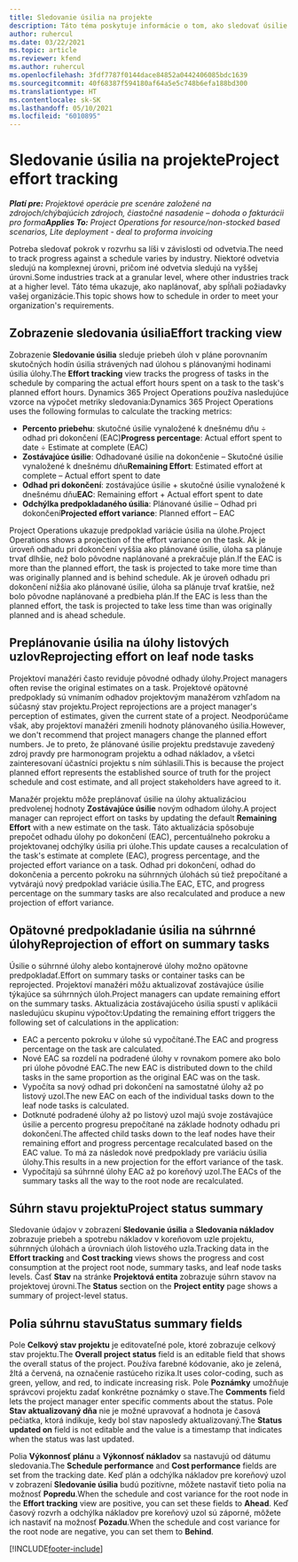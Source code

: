 ```yaml
---
title: Sledovanie úsilia na projekte
description: Táto téma poskytuje informácie o tom, ako sledovať úsilie na projekte a priebeh prác.
author: ruhercul
ms.date: 03/22/2021
ms.topic: article
ms.reviewer: kfend
ms.author: ruhercul
ms.openlocfilehash: 3fdf7787f0144dace84852a0442406085bdc1639
ms.sourcegitcommit: 40f68387f594180af64a5e5c748b6efa188bd300
ms.translationtype: HT
ms.contentlocale: sk-SK
ms.lasthandoff: 05/10/2021
ms.locfileid: "6010895"
---
```

# <a name="project-effort-tracking"></a><span data-ttu-id="f3a25-103">Sledovanie úsilia na projekte</span><span class="sxs-lookup"><span data-stu-id="f3a25-103">Project effort tracking</span></span>

<span data-ttu-id="f3a25-104">_**Platí pre:** Projektové operácie pre scenáre založené na zdrojoch/chýbajúcich zdrojoch, čiastočné nasadenie – dohoda o fakturácii pro forma_</span><span class="sxs-lookup"><span data-stu-id="f3a25-104">_**Applies To:** Project Operations for resource/non-stocked based scenarios, Lite deployment - deal to proforma invoicing_</span></span>

<span data-ttu-id="f3a25-105">Potreba sledovať pokrok v rozvrhu sa líši v závislosti od odvetvia.</span><span class="sxs-lookup"><span data-stu-id="f3a25-105">The need to track progress against a schedule varies by industry.</span></span> <span data-ttu-id="f3a25-106">Niektoré odvetvia sledujú na komplexnej úrovni, pričom iné odvetvia sledujú na vyššej úrovni.</span><span class="sxs-lookup"><span data-stu-id="f3a25-106">Some industries track at a granular level, where other industries track at a higher level.</span></span> <span data-ttu-id="f3a25-107">Táto téma ukazuje, ako naplánovať, aby spĺňali požiadavky vašej organizácie.</span><span class="sxs-lookup"><span data-stu-id="f3a25-107">This topic shows how to schedule in order to meet your organization's requirements.</span></span>

## <a name="effort-tracking-view"></a><span data-ttu-id="f3a25-108">Zobrazenie sledovania úsilia</span><span class="sxs-lookup"><span data-stu-id="f3a25-108">Effort tracking view</span></span>

<span data-ttu-id="f3a25-109">Zobrazenie **Sledovanie úsilia** sleduje priebeh úloh v pláne porovnaním skutočných hodín úsilia strávených nad úlohou s plánovanými hodinami úsilia úlohy.</span><span class="sxs-lookup"><span data-stu-id="f3a25-109">The **Effort tracking** view tracks the progress of tasks in the schedule by comparing the actual effort hours spent on a task to the task's planned effort hours.</span></span> <span data-ttu-id="f3a25-110">Dynamics 365 Project Operations používa nasledujúce vzorce na výpočet metriky sledovania:</span><span class="sxs-lookup"><span data-stu-id="f3a25-110">Dynamics 365 Project Operations uses the following formulas to calculate the tracking metrics:</span></span>

- <span data-ttu-id="f3a25-111">**Percento priebehu**: skutočné úsilie vynaložené k dnešnému dňu ÷ odhad pri dokončení (EAC)</span><span class="sxs-lookup"><span data-stu-id="f3a25-111">**Progress percentage**: Actual effort spent to date ÷ Estimate at complete (EAC)</span></span> 
- <span data-ttu-id="f3a25-112">**Zostávajúce úsilie**: Odhadované úsilie na dokončenie – Skutočné úsilie vynaložené k dnešnému dňu</span><span class="sxs-lookup"><span data-stu-id="f3a25-112">**Remaining Effort**: Estimated effort at complete – Actual effort spent to date</span></span> 
- <span data-ttu-id="f3a25-113">**Odhad pri dokončení**: zostávajúce úsilie + skutočné úsilie vynaložené k dnešnému dňu</span><span class="sxs-lookup"><span data-stu-id="f3a25-113">**EAC**: Remaining effort + Actual effort spent to date</span></span> 
- <span data-ttu-id="f3a25-114">**Odchýlka predpokladaného úsilia**: Plánované úsilie – Odhad pri dokončení</span><span class="sxs-lookup"><span data-stu-id="f3a25-114">**Projected effort variance**: Planned effort – EAC</span></span>

<span data-ttu-id="f3a25-115">Project Operations ukazuje predpoklad variácie úsilia na úlohe.</span><span class="sxs-lookup"><span data-stu-id="f3a25-115">Project Operations shows a projection of the effort variance on the task.</span></span> <span data-ttu-id="f3a25-116">Ak je úroveň odhadu pri dokončení vyššia ako plánované úsilie, úloha sa plánuje trvať dlhšie, než bolo pôvodne naplánované a prekračuje plán.</span><span class="sxs-lookup"><span data-stu-id="f3a25-116">If the EAC is more than the planned effort, the task is projected to take more time than was originally planned and is behind schedule.</span></span> <span data-ttu-id="f3a25-117">Ak je úroveň odhadu pri dokončení nižšia ako plánované úsilie, úloha sa plánuje trvať kratšie, než bolo pôvodne naplánované a predbieha plán.</span><span class="sxs-lookup"><span data-stu-id="f3a25-117">If the EAC is less than the planned effort, the task is projected to take less time than was originally planned and is ahead schedule.</span></span>

## <a name="reprojecting-effort-on-leaf-node-tasks"></a><span data-ttu-id="f3a25-118">Preplánovanie úsilia na úlohy listových uzlov</span><span class="sxs-lookup"><span data-stu-id="f3a25-118">Reprojecting effort on leaf node tasks</span></span>

<span data-ttu-id="f3a25-119">Projektoví manažéri často reviduje pôvodné odhady úlohy.</span><span class="sxs-lookup"><span data-stu-id="f3a25-119">Project managers often revise the original estimates on a task.</span></span> <span data-ttu-id="f3a25-120">Projektové opätovné predpoklady sú vnímaním odhadov projektovým manažérom vzhľadom na súčasný stav projektu.</span><span class="sxs-lookup"><span data-stu-id="f3a25-120">Project reprojections are a project manager's perception of estimates, given the current state of a project.</span></span> <span data-ttu-id="f3a25-121">Neodporúčame však, aby projektoví manažéri zmenili hodnoty plánovaného úsilia.</span><span class="sxs-lookup"><span data-stu-id="f3a25-121">However, we don't recommend that project managers change the planned effort numbers.</span></span> <span data-ttu-id="f3a25-122">Je to preto, že plánované úsilie projektu predstavuje zavedený zdroj pravdy pre harmonogram projektu a odhad nákladov, a všetci zainteresovaní účastníci projektu s ním súhlasili.</span><span class="sxs-lookup"><span data-stu-id="f3a25-122">This is because the project planned effort represents the established source of truth for the project schedule and cost estimate, and all project stakeholders have agreed to it.</span></span>

<span data-ttu-id="f3a25-123">Manažér projektu môže preplánovať úsilie na úlohy aktualizáciou predvolenej hodnoty **Zostávajúce úsilie** novým odhadom úlohy.</span><span class="sxs-lookup"><span data-stu-id="f3a25-123">A project manager can reproject effort on tasks by updating the default **Remaining Effort** with a new estimate on the task.</span></span> <span data-ttu-id="f3a25-124">Táto aktualizácia spôsobuje prepočet odhadu úlohy po dokončení (EAC), percentuálneho pokroku a projektovanej odchýlky úsilia pri úlohe.</span><span class="sxs-lookup"><span data-stu-id="f3a25-124">This update causes a recalculation of the task's estimate at complete (EAC), progress percentage, and the projected effort variance on a task.</span></span> <span data-ttu-id="f3a25-125">Odhad pri dokončení, odhad do dokončenia a percento pokroku na súhrnných úlohách sú tiež prepočítané a vytvárajú nový predpoklad variácie úsilia.</span><span class="sxs-lookup"><span data-stu-id="f3a25-125">The EAC, ETC, and progress percentage on the summary tasks are also recalculated and produce a new projection of effort variance.</span></span>

## <a name="reprojection-of-effort-on-summary-tasks"></a><span data-ttu-id="f3a25-126">Opätovné predpokladanie úsilia na súhrnné úlohy</span><span class="sxs-lookup"><span data-stu-id="f3a25-126">Reprojection of effort on summary tasks</span></span>

<span data-ttu-id="f3a25-127">Úsilie o súhrnné úlohy alebo kontajnerové úlohy možno opätovne predpokladať.</span><span class="sxs-lookup"><span data-stu-id="f3a25-127">Effort on summary tasks or container tasks can be reprojected.</span></span> <span data-ttu-id="f3a25-128">Projektoví manažéri môžu aktualizovať zostávajúce úsilie týkajúce sa súhrnných úloh.</span><span class="sxs-lookup"><span data-stu-id="f3a25-128">Project managers can update remaining effort on the summary tasks.</span></span> <span data-ttu-id="f3a25-129">Aktualizácia zostávajúceho úsilia spustí v aplikácii nasledujúcu skupinu výpočtov:</span><span class="sxs-lookup"><span data-stu-id="f3a25-129">Updating the remaining effort triggers the following set of calculations in the application:</span></span>

- <span data-ttu-id="f3a25-130">EAC a percento pokroku v úlohe sú vypočítané.</span><span class="sxs-lookup"><span data-stu-id="f3a25-130">The EAC and progress percentage on the task are calculated.</span></span>
- <span data-ttu-id="f3a25-131">Nové EAC sa rozdelí na podradené úlohy v rovnakom pomere ako bolo pri úlohe pôvodné EAC.</span><span class="sxs-lookup"><span data-stu-id="f3a25-131">The new EAC is distributed down to the child tasks in the same proportion as the original EAC was on the task.</span></span>
- <span data-ttu-id="f3a25-132">Vypočíta sa nový odhad pri dokončení na samostatné úlohy až po listový uzol.</span><span class="sxs-lookup"><span data-stu-id="f3a25-132">The new EAC on each of the individual tasks down to the leaf node tasks is calculated.</span></span> 
- <span data-ttu-id="f3a25-133">Dotknuté podradené úlohy až po listový uzol majú svoje zostávajúce úsilie a percento progresu prepočítané na základe hodnoty odhadu pri dokončení.</span><span class="sxs-lookup"><span data-stu-id="f3a25-133">The affected child tasks down to the leaf nodes have their remaining effort and progress percentage recalculated based on the EAC value.</span></span> <span data-ttu-id="f3a25-134">To má za následok nové predpoklady pre variáciu úsilia úlohy.</span><span class="sxs-lookup"><span data-stu-id="f3a25-134">This results in a new projection for the effort variance of the task.</span></span> 
- <span data-ttu-id="f3a25-135">Vypočítajú sa súhrnné úlohy EAC až po koreňový uzol.</span><span class="sxs-lookup"><span data-stu-id="f3a25-135">The EACs of the summary tasks all the way to the root node are recalculated.</span></span>


## <a name="project-status-summary"></a><span data-ttu-id="f3a25-136">Súhrn stavu projektu</span><span class="sxs-lookup"><span data-stu-id="f3a25-136">Project status summary</span></span>

<span data-ttu-id="f3a25-137">Sledovanie údajov v zobrazení **Sledovanie úsilia** a **Sledovania nákladov** zobrazuje priebeh a spotrebu nákladov v koreňovom uzle projektu, súhrnných úlohách a úrovniach úloh listového uzla.</span><span class="sxs-lookup"><span data-stu-id="f3a25-137">Tracking data in the **Effort tracking** and **Cost tracking** views shows the progress and cost consumption at the project root node, summary tasks, and leaf node tasks levels.</span></span> <span data-ttu-id="f3a25-138">Časť **Stav** na stránke **Projektová entita** zobrazuje súhrn stavov na projektovej úrovni.</span><span class="sxs-lookup"><span data-stu-id="f3a25-138">The **Status** section on the **Project entity** page shows a summary of project-level status.</span></span>

## <a name="status-summary-fields"></a><span data-ttu-id="f3a25-139">Polia súhrnu stavu</span><span class="sxs-lookup"><span data-stu-id="f3a25-139">Status summary fields</span></span>

<span data-ttu-id="f3a25-140">Pole **Celkový stav projektu** je editovateľné pole, ktoré zobrazuje celkový stav projektu.</span><span class="sxs-lookup"><span data-stu-id="f3a25-140">The **Overall project status** field is an editable field that shows the overall status of the project.</span></span> <span data-ttu-id="f3a25-141">Používa farebné kódovanie, ako je zelená, žltá a červená, na označenie rastúceho rizika.</span><span class="sxs-lookup"><span data-stu-id="f3a25-141">It uses color-coding, such as green, yellow, and red, to indicate increasing risk.</span></span> <span data-ttu-id="f3a25-142">Pole **Poznámky** umožňuje správcovi projektu zadať konkrétne poznámky o stave.</span><span class="sxs-lookup"><span data-stu-id="f3a25-142">The **Comments** field lets the project manager enter specific comments about the status.</span></span> <span data-ttu-id="f3a25-143">Pole **Stav aktualizovaný dňa** nie je možné upravovať a hodnota je časová pečiatka, ktorá indikuje, kedy bol stav naposledy aktualizovaný.</span><span class="sxs-lookup"><span data-stu-id="f3a25-143">The **Status updated on** field is not editable and the value is a timestamp that indicates when the status was last updated.</span></span>

<span data-ttu-id="f3a25-144">Polia **Výkonnosť plánu** a **Výkonnosť nákladov** sa nastavujú od dátumu sledovania.</span><span class="sxs-lookup"><span data-stu-id="f3a25-144">The **Schedule performance** and **Cost performance** fields are set from the tracking date.</span></span> <span data-ttu-id="f3a25-145">Keď plán a odchýlka nákladov pre koreňový uzol v zobrazení **Sledovanie úsilia** budú pozitívne, môžete nastaviť tieto polia na možnosť **Popredu**.</span><span class="sxs-lookup"><span data-stu-id="f3a25-145">When the schedule and cost variance for the root node in the **Effort tracking** view are positive, you can set these fields to **Ahead**.</span></span> <span data-ttu-id="f3a25-146">Keď časový rozvrh a odchýlka nákladov pre koreňový uzol sú záporné, môžete ich nastaviť na možnosť **Pozadu**.</span><span class="sxs-lookup"><span data-stu-id="f3a25-146">When the schedule and cost variance for the root node are negative, you can set them to **Behind**.</span></span>


[!INCLUDE[footer-include](../includes/footer-banner.md)]

